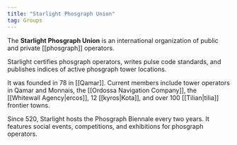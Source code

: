 ```yaml
---
title: "Starlight Phosgraph Union"
tag: Groups
---
```


The **Starlight Phosgraph Union** is an international organization of public and private [[phosgraph]] operators.

Starlight certifies phosgraph operators, writes pulse code standards, and publishes indices of active phosgraph tower locations.

It was founded in 78 in [[Qamar]]. Current members include tower operators in Qamar and Monnais, the [[Ordossa Navigation Company]], the [[Whitewall Agency|ercos]], 12 [[kyros|Kota]], and over 100 [[Tilian|tilia]] frontier towns.

Since 520, Starlight hosts the Phosgraph Biennale every two years. It features social events, competitions, and exhibitions for phosgraph operators.
